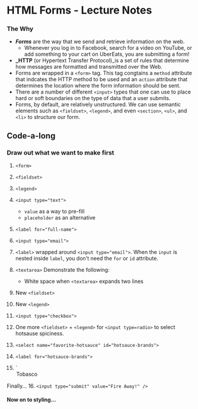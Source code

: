 # HTML Forms - Lecture Notes

### The Why
* **_Forms_** are the way that we send and retrieve information on the web.
  * Whenever you log in to Facebook, search for a video on YouTube, or add something to your cart on UberEats, you are submitting a form!
*  **_HTTP** (or Hypertext Transfer Protocol)_is a set of rules that determine how messages are formatted and transmitted over the Web.
* Forms are wrapped in a `<form>` tag. This tag congtains a `method` attribute that indcates the HTTP method to be used and an `action` attribute that determines the location where the form information should be sent.
* There are a number of different `<input>` types that one can use to place hard or soft boundaries on the type of data that a user submits.
* Forms, by default, are relatively unstructured. We can use semantic elements such as `<fieldset>`, `<legend>`, and even `<section>`, `<ul>`, and `<li>` to structure our form.

## Code-a-long

### Draw out what we want to make first

1. `<form>`
2. `<fieldset>`
3. `<legend>`

4. `<input type="text">`
    * `value` as a way to pre-fill
    * `placeholder` as an alternative
5. `<label for="full-name">`

6. `<input type="email">`
7. `<label>` wrapped around `<input type="email">`. When the `input` is nested inside `label`, you don't need the `for` or `id` attribute.

8. `<textarea>`
   Demonstrate the following:
     * White space when `<textarea>` expands two lines

9. New `<fieldset>`
10. New `<legend>`

11. `<input type="checkbox">`

12. One more `<fieldset>` + `<legend>` for `<input type=radio>` to select hotsause spiciness.

13. `<select name="favorite-hotsauce" id="hotsauce-brands">` 
14. `<label for="hotsauce-brands">`
15. `<option value="tobasco">Tobasco</option>

Finally...
16. `<input type="submit" value="Fire Away!" />`

#### Now on to styling...
